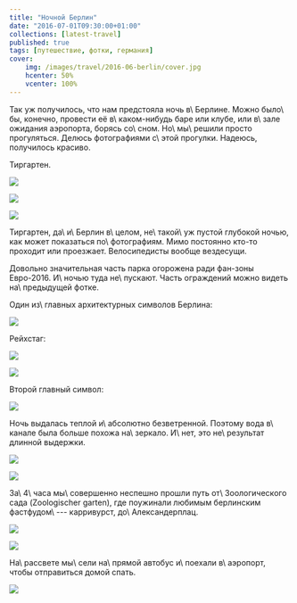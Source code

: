 ```yaml
---
title: "Ночной Берлин"
date: "2016-07-01T09:30:00+01:00"
collections: [latest-travel]
published: true
tags: [путешествие, фотки, германия]
cover:
    img: /images/travel/2016-06-berlin/cover.jpg
    hcenter: 50%
    vcenter: 100%
---
```


Так уж получилось, что нам предстояла ночь в\ Берлине. Можно было\ бы,
конечно, провести её в\ каком-нибудь баре или клубе, или в\ зале ожидания аэропорта,
борясь со\ сном. Но\ мы\ решили просто прогуляться. Делюсь фотографиями с\ этой
прогулки. Надеюсь, получилось красиво.

<!--more-->

Тиргартен.

![](/images/travel/2016-06-berlin/tiergarten-1.jpg)

![](/images/travel/2016-06-berlin/tiergarten-2.jpg)

![](/images/travel/2016-06-berlin/tiergarten-3.jpg)

Тиргартен, да\ и\ Берлин в\ целом, не\ такой\ уж пустой глубокой ночью, как может
показаться по\ фотографиям. Мимо постоянно кто-то проходит или проезжает.
Велосипедисты вообще вездесущи.

Довольно значительная часть парка огорожена ради фан-зоны Евро-2016. И\ ночью туда
не\ пускают. Часть ограждений можно видеть на\ предыдущей фотке.

Один из\ главных архитектурных символов Берлина:

![](/images/travel/2016-06-berlin/brandenburg-tor.jpg)

Рейхстаг:

![](/images/travel/2016-06-berlin/reichstag-1.jpg)

![](/images/travel/2016-06-berlin/reichstag-2.jpg)

Второй главный символ:

![](/images/travel/2016-06-berlin/fernsehturm.jpg)

Ночь выдалась теплой и\ абсолютно безветренной. Поэтому вода в\ канале была больше
похожа на\ зеркало. И\ нет, это не\ результат длинной выдержки.

![](/images/travel/2016-06-berlin/water-1.jpg)

![](/images/travel/2016-06-berlin/water-2.jpg)

За\ 4\ часа мы\ совершенно неспешно прошли путь от\ Зоологического сада
(Zoologischer garten), где поужинали любимым берлинским фастфудом\ --- карривурст,
до\ Александерплац.

![](/images/travel/2016-06-berlin/rest-1.jpg)

![](/images/travel/2016-06-berlin/rest-2.jpg)

На\ рассвете мы\ сели на\ прямой автобус и\ поехали в\ аэропорт, чтобы отправиться
домой спать.

![](/images/travel/2016-06-berlin/sunrise.jpg)
